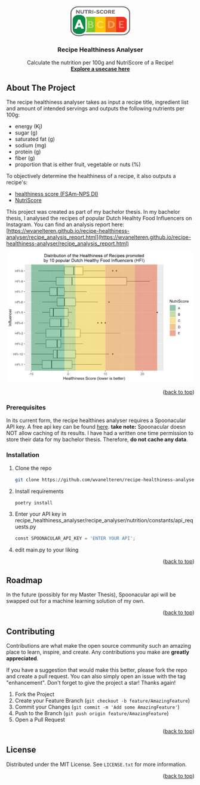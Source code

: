 <!-- Improved compatibility of back to top link: See: https://github.com/othneildrew/Best-README-Template/pull/73 -->
<a name="readme-top"></a>
<!--
*** Thanks for checking out the Best-README-Template. If you have a suggestion
*** that would make this better, please fork the repo and create a pull request
*** or simply open an issue with the tag "enhancement".
*** Don't forget to give the project a star!
*** Thanks again! Now go create something AMAZING! :D
-->



<!-- PROJECT SHIELDS -->
<!--
*** I'm using markdown "reference style" links for readability.
*** Reference links are enclosed in brackets [ ] instead of parentheses ( ).
*** See the bottom of this document for the declaration of the reference variables
*** for contributors-url, forks-url, etc. This is an optional, concise syntax you may use.
*** https://www.markdownguide.org/basic-syntax/#reference-style-links
-->

<!-- PROJECT LOGO -->
<br />
<div align="center">
  <a href="https://https://github.com/wvanelteren/recipe-healthiness-analyser">
    <img src="assets/img/nutriscore_logo.png" alt="Logo" width="160" height="80">
  </a>

<h3 align="center">Recipe Healthiness Analyser</h3>

  <p align="center">
    Calculate the nutrition per 100g and NutriScore of a Recipe!
    <br />
    <a href="https://wvanelteren.github.io/recipe-healthiness-analyser/recipe_analysis_report.html"><strong>Explore a usecase here</strong></a>
  </p>
</div>

<!-- ABOUT THE PROJECT -->
## About The Project

The recipe healthiness analyser takes as input a recipe title, ingredient list and amount of intended servings and outputs the following nutrients per 100g:
* energy (Kj)
* sugar (g)
* saturated fat (g)
* sodium (mg)
* protein (g)
* fiber (g)
* proportion that is either fruit, vegetable or nuts (%)

To objectively determine the healthiness of a recipe, it also outputs a recipe's:
* [healthiness score (FSAm-NPS DI)](https://www.ncbi.nlm.nih.gov/pmc/articles/PMC6143197/)
* [NutriScore](https://www.iarc.who.int/wp-content/uploads/2021/09/IARC_Evidence_Summary_Brief_2.pdf)

This project was created as part of my bachelor thesis. In my bachelor thesis, I analysed the recipes of popular Dutch Healhty Food Influencers on Instagram. You can find an analysis report here: [https://wvanelteren.github.io/recipe-healthiness-analyser/recipe_analysis_report.html](https://wvanelteren.github.io/recipe-healthiness-analyser/recipe_analysis_report.html)

<img src="assets/img/healthiness_distribution_recipes_dutch_influencers.png" alt ="plot" width="500" height="350">

<p align="right">(<a href="#readme-top">back to top</a>)</p>

### Prerequisites

In its current form, the recipe healthines analyser requires a Spoonacular API key. A free api key can be found [here](https://spoonacular.com/food-api). **take note:** Spoonacular doesn NOT allow caching of its results. I have had a written one time permission to store their data for my bachelor thesis. Therefore, **do not cache any data**.

### Installation

1. Clone the repo
   ```sh
   git clone https://github.com/wvanelteren/recipe-healthiness-analyser.git
   ```
3. Install requirements
   ```sh
   poetry install
   ```
4. Enter your API key in recipe_healthiness_analyser/recipe_analyser/nutrition/constants/api_requests.py
   ```py
   const SPOONACULAR_API_KEY = 'ENTER YOUR API';
   ```
5. edit main.py to your liking

<p align="right">(<a href="#readme-top">back to top</a>)</p>


<!-- ROADMAP -->
## Roadmap

In the future (possibly for my Master Thesis), Spoonacular api will be swapped out for a machine learning solution of my own.

<p align="right">(<a href="#readme-top">back to top</a>)</p>


<!-- CONTRIBUTING -->
## Contributing

Contributions are what make the open source community such an amazing place to learn, inspire, and create. Any contributions you make are **greatly appreciated**.

If you have a suggestion that would make this better, please fork the repo and create a pull request. You can also simply open an issue with the tag "enhancement".
Don't forget to give the project a star! Thanks again!

1. Fork the Project
2. Create your Feature Branch (`git checkout -b feature/AmazingFeature`)
3. Commit your Changes (`git commit -m 'Add some AmazingFeature'`)
4. Push to the Branch (`git push origin feature/AmazingFeature`)
5. Open a Pull Request

<p align="right">(<a href="#readme-top">back to top</a>)</p>

<!-- LICENSE -->
## License

Distributed under the MIT License. See `LICENSE.txt` for more information.

<p align="right">(<a href="#readme-top">back to top</a>)</p>